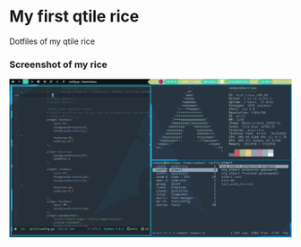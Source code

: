 # My first qtile rice
Dotfiles of my qtile rice
### Screenshot of my rice
![My qtile rice](https://github.com/vedantnn71/my-qtile-rice-dotfiles/blob/main/myqtilerice.png)
